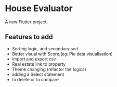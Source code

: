 # House Evaluator

A new Flutter project.

## Features to add
- Sorting logic, and secondary sort
- Better visual with Score,(eg: Pie data visualisation)
- import and export csv
- Real estate link to property
- Theme changing (refactor the logics)
- adding a Select statement
- to delete or to compare